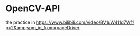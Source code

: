 # OpenCV-API
the practice in https://www.bilibili.com/video/BV1uW411d7Wf?p=2&amp;spm_id_from=pageDriver
